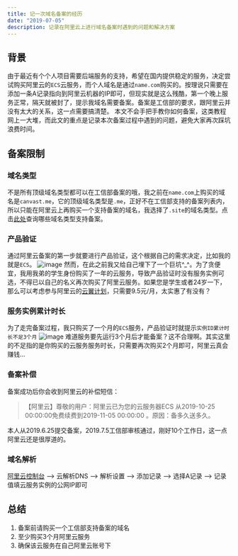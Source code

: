 ```yaml
---
title: 记一次域名备案的经历
date: "2019-07-05"
description: 记录在阿里云上进行域名备案时遇到的问题和解决方案
---
```


## 背景
由于最近有个个人项目需要后端服务的支持，希望在国内提供稳定的服务，决定尝试购买阿里云的`ECS`云服务，而个人域名是通过`name.com`购买的。按理说只需要在添加一条A记录指向到阿里云机器的IP即可，但现实就是这么残酷，第一个晚上服务正常，隔天就被封了，提示我域名需要备案。备案是工信部的要求，跟阿里云并没有太大的关系，这一点需要搞清楚。
本文不会手把手教你如何备案，这类教程网上一大堆，而此文的重点是记录本次备案过程中遇到的问题，避免大家再次踩坑浪费时间。

## 备案限制
### 域名类型
不是所有顶级域名类型都可以在工信部备案的哦，我之前在`name.com`上购买的域名是`canvast.me`，它的顶级域名类型是`.me`，正好不在工信部支持的备案列表内，所以只能在阿里云上再购买一个支持备案的域名，我选择了`.site`的域名类型。点击[此处](http://www.beian.miit.gov.cn/publish/query/indexFirst.action)查询哪些域名类型支持备案。

### 产品验证
通过阿里云备案的第一步就要进行产品验证，这个根据自己的需求决定，比如我的就是`ECS`。
![image](https://user-images.githubusercontent.com/1745014/60749448-d2c85580-9fcc-11e9-9454-23104119a17c.png)
然而，在此之前我又给自己埋下了一个巨坑^_^。为了贪便宜，我用我弟的学生身份购买了一年的云服务，导致产品验证时没有服务实例可选，不得已以自己的名义再次购买了阿里云服务。如果您是学生或者24岁一下，那么可以考虑参与阿里云的[云翼计划](https://promotion.aliyun.com/ntms/act/campus2018.html)，只需要9.5元/月，太实惠了有没有？

### 服务实例累计时长
为了走完备案过程，我只购买了一个月的`ECS`服务，产品验证时就提示`实例ID累计时长不足3个月`
![image](https://user-images.githubusercontent.com/1745014/60749674-b5e15180-9fcf-11e9-982f-6fc9f36bcfb6.png)
难道服务要先运行3个月后才能备案？这不合理啊。其实这里的不足指的是你购买的云服务服务时长，只需要再次购买2个月即可，阿里云真会赚钱...

### 备案补偿
备案成功后你会收到阿里云的补偿短信：
> 【阿里云】尊敬的用户：阿里云已为您的云服务器ECS 从2019-10-25 00:00:00免费续费到2019-11-05 00:00:00 。原因：备多久送多久。

本人从2019.6.25提交备案，2019.7.5工信部审核通过，刚好10个工作日，这一点阿里云还是很厚道的。

### 域名解析
[阿里云控制台](https://homenew.console.aliyun.com/) --> 云解析DNS --> 解析设置 --> 添加记录 --> 选择A记录 --> 记录值填云服务实例的公网IP即可

## 总结
1. 备案前请购买一个工信部支持备案的域名
2. 至少购买3个月阿里云服务
3. 确保该云服务在自己阿里云账号下